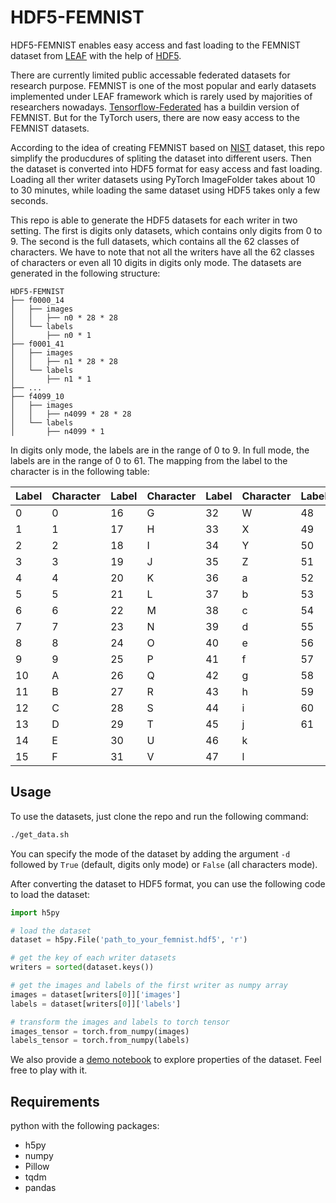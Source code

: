 # HDF5-FEMNIST

HDF5-FEMNIST enables easy access and fast loading to the FEMNIST dataset from [LEAF](https://leaf.cmu.edu) with the help of [HDF5](https://github.com/h5py/h5py).

There are currently limited public accessable federated datasets for research purpose. FEMNIST is one of the most popular and early datasets implemented under LEAF framework which is rarely used by majorities of researchers nowadays. [Tensorflow-Federated](https://www.tensorflow.org/federated/api_docs/python/tff/simulation/datasets/emnist/load_data) has a buildin version of FEMNIST. But for the TyTorch users, there are now easy access to the FEMNIST datasets.

According to the idea of creating FEMNIST based on [NIST](https://www.nist.gov/srd/nist-special-database-19) dataset, this repo simplify the producdures of spliting the dataset into different users. Then the dataset is converted into HDF5 format for easy access and fast loading. Loading all ther writer datasets using PyTorch ImageFolder takes about 10 to 30 minutes, while loading the same dataset using HDF5 takes only a few seconds.

This repo is able to generate the HDF5 datasets for each writer in two setting. The first is digits only datasets, which contains only digits from 0 to 9. The second is the full datasets, which contains all the 62 classes of characters. We have to note that not all the writers have all the 62 classes of characters or even all 10 digits in digits only mode.
 The datasets are generated in the following structure:
```
HDF5-FEMNIST
├── f0000_14
│   ├── images
│   │   ├── n0 * 28 * 28 
│   └── labels
│       ├── n0 * 1
├── f0001_41
│   ├── images
│   │   ├── n1 * 28 * 28
│   └── labels
│       ├── n1 * 1
├── ...
├── f4099_10
│   ├── images
│   │   ├── n4099 * 28 * 28
│   └── labels
│       ├── n4099 * 1
```

In digits only mode, the labels are in the range of 0 to 9. In full mode, the labels are in the range of 0 to 61. The mapping from the label to the character is in the following table:

| Label | Character | Label | Character | Label | Character | Label | Character |
| ----- | --------- | ----- | --------- | ----- | --------- | ----- | --------- |
| 0     | 0         | 16    | G         | 32    | W         | 48    | m         |
| 1     | 1         | 17    | H         | 33    | X         | 49    | n         |
| 2     | 2         | 18    | I         | 34    | Y         | 50    | o         |
| 3     | 3         | 19    | J         | 35    | Z         | 51    | p         |
| 4     | 4         | 20    | K         | 36    | a         | 52    | q         |
| 5     | 5         | 21    | L         | 37    | b         | 53    | r         |
| 6     | 6         | 22    | M         | 38    | c         | 54    | s         |
| 7     | 7         | 23    | N         | 39    | d         | 55    | t         |
| 8     | 8         | 24    | O         | 40    | e         | 56    | u         |
| 9     | 9         | 25    | P         | 41    | f         | 57    | v         |
| 10    | A         | 26    | Q         | 42    | g         | 58    | w         |
| 11    | B         | 27    | R         | 43    | h         | 59    | x         |
| 12    | C         | 28    | S         | 44    | i         | 60    | y         |
| 13    | D         | 29    | T         | 45    | j         | 61    | z         |
| 14    | E         | 30    | U         | 46    | k         |       |           |
| 15    | F         | 31    | V         | 47    | l         |       |           |

## Usage

To use the datasets, just clone the repo and run the following command:
```bash
./get_data.sh
```

You can specify the mode of the dataset by adding the argument `-d` followed by `True` (default, digits only mode) or `False` (all characters mode).

After converting the dataset to HDF5 format, you can use the following code to load the dataset:
```python
import h5py

# load the dataset
dataset = h5py.File('path_to_your_femnist.hdf5', 'r')

# get the key of each writer datasets
writers = sorted(dataset.keys())

# get the images and labels of the first writer as numpy array
images = dataset[writers[0]]['images']
labels = dataset[writers[0]]['labels']

# transform the images and labels to torch tensor
images_tensor = torch.from_numpy(images)
labels_tensor = torch.from_numpy(labels)
```

We also provide a [demo notebook](./demo.ipynb) to explore properties of the dataset. Feel free to play with it.

## Requirements
python with the following packages:
- h5py
- numpy
- Pillow
- tqdm
- pandas